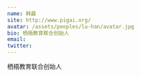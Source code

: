 ```yaml
---
name: 韩露
site: http://www.pigai.org/
avatar: /assets/peoples/lu-han/avatar.jpg
bio: 栖梧教育联合创始人
email: 
twitter: 
---
```

栖梧教育联合创始人
